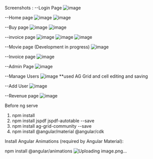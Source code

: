 
Screenshots : 
--Login Page
![image](https://github.com/user-attachments/assets/42894b6d-7fc8-4d8b-b6a2-7146d669ae47)

--Home page 
![image](https://github.com/user-attachments/assets/9a27c8db-2f40-46eb-bcbb-d6f3a304f00a)
![image](https://github.com/user-attachments/assets/d76e8c3f-8bc6-4511-8408-bba416e9f1f3)

--Buy page 
![image](https://github.com/user-attachments/assets/4f15114e-f1d3-44a7-8ecd-45a0a83a204c)
![image](https://github.com/user-attachments/assets/8ea2854a-44b5-4e3a-895d-fcaf1886ed1c)

--invoice page 
![image](https://github.com/user-attachments/assets/8e22232f-0ef1-402c-942f-8dd65906443b)
![image](https://github.com/user-attachments/assets/c18f843c-7b7f-4a53-b6c7-dc924c05c077)
![image](https://github.com/user-attachments/assets/da26bc40-500b-47a4-8dd4-2eaab3147234)

--Movie page (Development in progress)
![image](https://github.com/user-attachments/assets/baa503b4-e218-4ccb-8433-00f1a9655bc8)


--Invoice page 
![image](https://github.com/user-attachments/assets/330e5a72-5f35-4baa-badf-be488bab1e1b)

--Admin Page 
![image](https://github.com/user-attachments/assets/08b67279-f3f2-4af1-b55b-6d12f8f159d9)

--Manage Users
![image](https://github.com/user-attachments/assets/7fbd379c-af5b-4177-839d-c5a062ff0f68)
**used AG Grid and cell editing and saving

--Add User
![image](https://github.com/user-attachments/assets/c19a3e7f-2e4b-414a-9a60-1351e410b829)

--Revenue page
![image](https://github.com/user-attachments/assets/c4197c78-89eb-40c5-a89c-b919cc3019d7)


Before ng serve
1. npm install
2. npm install jspdf jspdf-autotable --save
3. npm install ag-grid-community --save
4. npm install @angular/material @angular/cdk

Install Angular Animations (required by Angular Material):


npm install @angular/animations
![Uploading image.png…]()
